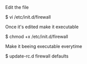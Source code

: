 Edit the file

$ vi /etc/init.d/firewall

Once it's edited make it executable

$ chmod +x /etc/init.d/firewall

Make it beeing executable everytime

$ update-rc.d firewall defaults
